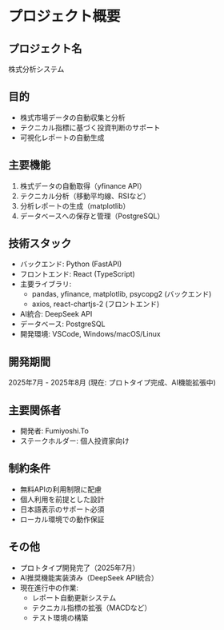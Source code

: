 # プロジェクト概要

## プロジェクト名
株式分析システム

## 目的
- 株式市場データの自動収集と分析
- テクニカル指標に基づく投資判断のサポート
- 可視化レポートの自動生成

## 主要機能
1. 株式データの自動取得（yfinance API）
2. テクニカル分析（移動平均線、RSIなど）
3. 分析レポートの生成（matplotlib）
4. データベースへの保存と管理（PostgreSQL）

## 技術スタック
- バックエンド: Python (FastAPI)
- フロントエンド: React (TypeScript)
- 主要ライブラリ: 
  - pandas, yfinance, matplotlib, psycopg2 (バックエンド)
  - axios, react-chartjs-2 (フロントエンド)
- AI統合: DeepSeek API
- データベース: PostgreSQL
- 開発環境: VSCode, Windows/macOS/Linux

## 開発期間
2025年7月 - 2025年8月 (現在: プロトタイプ完成、AI機能拡張中)

## 主要関係者
- 開発者: Fumiyoshi.To
- ステークホルダー: 個人投資家向け

## 制約条件
- 無料APIの利用制限に配慮
- 個人利用を前提とした設計
- 日本語表示のサポート必須
- ローカル環境での動作保証

## その他
- プロトタイプ開発完了（2025年7月）
- AI推奨機能実装済み（DeepSeek API統合）
- 現在進行中の作業:
  - レポート自動更新システム
  - テクニカル指標の拡張（MACDなど）
  - テスト環境の構築
